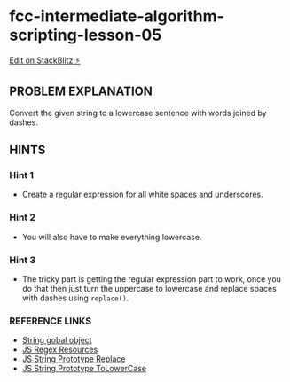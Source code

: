 # fcc-intermediate-algorithm-scripting-lesson-05

[Edit on StackBlitz ⚡️](https://stackblitz.com/edit/js-g4a9o9)

## PROBLEM EXPLANATION
Convert the given string to a lowercase sentence with words joined by dashes.

## HINTS
### Hint 1
- Create a regular expression for all white spaces and underscores.

### Hint 2
- You will also have to make everything lowercase.

### Hint 3
- The tricky part is getting the regular expression part to work, once you do that then just turn the uppercase to lowercase and replace spaces with dashes using `replace()`.

### REFERENCE LINKS
- [String gobal object](https://developer.mozilla.org/en-US/docs/Web/JavaScript/Reference/Global_Objects/String)
- [JS Regex Resources](https://forum.freecodecamp.org/t/a-quick-and-simple-guide-to-javascript-regular-expressions/190263)
- [JS String Prototype Replace](http://forum.freecodecamp.com/t/javascript-string-prototype-replace/15942)
- [JS String Prototype ToLowerCase](http://forum.freecodecamp.com/t/javascript-string-prototype-tolowercase/15948)

